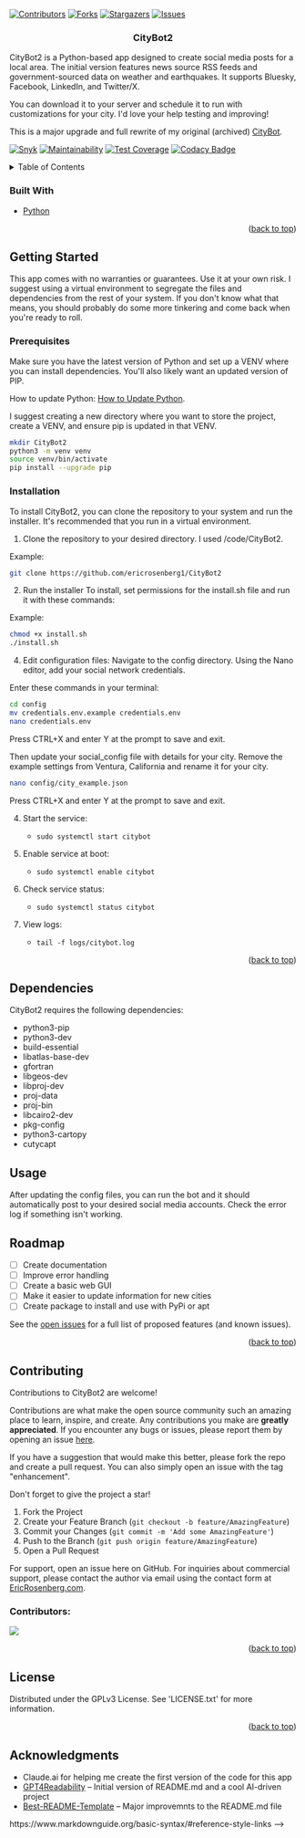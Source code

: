<a id="readme-top"></a>
[![Contributors][contributors-shield]][contributors-url]
[![Forks][forks-shield]][forks-url]
[![Stargazers][stars-shield]][stars-url]
[![Issues][issues-shield]][issues-url]

<h3 align="center">CityBot2</h3>

CityBot2 is a Python-based app designed to create social media posts for a local area. The initial version features news source RSS feeds and government-sourced data on weather and earthquakes. It supports Bluesky, Facebook, LinkedIn, and Twitter/X.

You can download it to your server and schedule it to run with customizations for your city. I'd love your help testing and improving!

This is a major upgrade and full rewrite of my original (archived) [CityBot](https://github.com/ericrosenberg1/CityBot).

[![Snyk](https://snyk.io/test/github/ericrosenberg1/CityBot2/badge.svg)](https://snyk.io/test/github/ericrosenberg1/CityBot2)
[![Maintainability](https://api.codeclimate.com/v1/badges/4857f450946330748975/maintainability)](https://codeclimate.com/github/ericrosenberg1/CityBot2/maintainability)
[![Test Coverage](https://api.codeclimate.com/v1/badges/4857f450946330748975/test_coverage)](https://codeclimate.com/github/ericrosenberg1/CityBot2/test_coverage)
[![Codacy Badge](https://app.codacy.com/project/badge/Grade/efb5beefe547465087883828710a7a11)](https://app.codacy.com/gh/ericrosenberg1/CityBot2/dashboard?utm_source=gh&utm_medium=referral&utm_content=&utm_campaign=Badge_grade)

<!-- TABLE OF CONTENTS -->
<details>
  <summary>Table of Contents</summary>
  <ol>
    <li>
      <ul>
        <li><a href="#built-with">Built With</a></li>
      </ul>
    </li>
    <li>
      <a href="#getting-started">Getting Started</a>
      <ul>
        <li><a href="#prerequisites">Prerequisites</a></li>
        <li><a href="#installation">Installation</a></li>
      </ul>
    </li>
    <li><a href='dependencies'>Dependencies</a></li>
    <li><a href="#usage">Usage</a></li>
    <li><a href="#roadmap">Roadmap</a></li>
    <li><a href="#contributing">Contributing</a></li>
    <li><a href="#contributors">Contributors</a></li>
    <li><a href="#license">License</a></li>
    <li><a href="#acknowledgments">Acknowledgments</a></li>
  </ol>
</details>

### Built With
* [Python][Python-url]

<p align="right">(<a href="#readme-top">back to top</a>)</p>

## Getting Started
This app comes with no warranties or guarantees. Use it at your own risk. I suggest using a virtual environment to segregate the files and dependencies from the rest of your system. If you don't know what that means, you should probably do some more tinkering and come back when you're ready to roll.

### Prerequisites
Make sure you have the latest version of Python and set up a VENV where you can install dependencies. You'll also likely want an updated version of PIP.

How to update Python: [How to Update Python](https://www.pythoncentral.io/how-to-update-python/).

I suggest creating a new directory where you want to store the project, create a VENV, and ensure pip is updated in that VENV.
   ```sh
mkdir CityBot2
python3 -m venv venv
source venv/bin/activate
pip install --upgrade pip
  ```

### Installation

To install CityBot2, you can clone the repository to your system and run the installer. It's recommended that you run in a virtual environment.

1. Clone the repository to your desired directory. I used /code/CityBot2.

Example:
   ```sh
git clone https://github.com/ericrosenberg1/CityBot2
  ```

2. Run the installer
To install, set permissions for the install.sh file and run it with these commands:

Example:
   ```sh
chmod +x install.sh
./install.sh
  ```

4. Edit configuration files:
Navigate to the config directory. Using the Nano editor, add your social network credentials.

Enter these commands in your terminal:
   ```sh
cd config
mv credentials.env.example credentials.env
nano credentials.env
  ```

Press CTRL+X and enter Y at the prompt to save and exit.

Then update your social_config file with details for your city. Remove the example settings from Ventura, California and rename it for your city.
   ```sh
nano config/city_example.json
  ```
Press CTRL+X and enter Y at the prompt to save and exit.

4. Start the service:
   - `sudo systemctl start citybot`

5. Enable service at boot:
   - `sudo systemctl enable citybot`

6. Check service status:
   - `sudo systemctl status citybot`

7. View logs:
   - `tail -f logs/citybot.log`

<p align="right">(<a href="#readme-top">back to top</a>)</p>

## Dependencies

CityBot2 requires the following dependencies:
- python3-pip
- python3-dev
- build-essential
- libatlas-base-dev
- gfortran
- libgeos-dev
- libproj-dev
- proj-data
- proj-bin
- libcairo2-dev
- pkg-config
- python3-cartopy
- cutycapt

## Usage
After updating the config files, you can run the bot and it should automatically post to your desired social media accounts. Check the error log if something isn't working.

## Roadmap

- [ ] Create documentation
- [ ] Improve error handling
- [ ] Create a basic web GUI
- [ ] Make it easier to update information for new cities
- [ ] Create package to install and use with PyPi or apt

See the [open issues](https://github.com/ericrosenberg1/CityBot2/issues) for a full list of proposed features (and known issues).

<p align="right">(<a href="#readme-top">back to top</a>)</p>

## Contributing

Contributions to CityBot2 are welcome! 

Contributions are what make the open source community such an amazing place to learn, inspire, and create. Any contributions you make are **greatly appreciated**. If you encounter any bugs or issues, please report them by opening an issue [here](https://github.com/ericrosenberg1/CityBot2/issues).

If you have a suggestion that would make this better, please fork the repo and create a pull request. You can also simply open an issue with the tag "enhancement".

Don't forget to give the project a star!

1. Fork the Project
2. Create your Feature Branch (`git checkout -b feature/AmazingFeature`)
3. Commit your Changes (`git commit -m 'Add some AmazingFeature'`)
4. Push to the Branch (`git push origin feature/AmazingFeature`)
5. Open a Pull Request

For support, open an issue here on GitHub. For inquiries about commercial support, please contact the author via email using the contact form at [EricRosenberg.com](https://ericrosenberg.com).

### Contributors:

<a href="https://github.com/ericrosenberg1/CityBot2/graphs/contributors">
  <img src="https://contrib.rocks/image?repo=ericrosenberg1/CityBot2" />
</a>

<p align="right">(<a href="#readme-top">back to top</a>)</p>

## License
Distributed under the GPLv3 License. See 'LICENSE.txt' for more information.

<p align="right">(<a href="#readme-top">back to top</a>)</p>

<!-- CONTACT -->
<!-- CONTACT Placeholder
## Contact

Your Name - [@your_twitter](https://twitter.com/your_username) - email@example.com

Project Link: [https://github.com/your_username/repo_name](https://github.com/your_username/repo_name)

<p align="right">(<a href="#readme-top">back to top</a>)</p>
-->

## Acknowledgments
* Claude.ai for helping me create the first version of the code for this app
* [GPT4Readability](https://github.com/loevlie/GPT4Readability) – Initial version of README.md and a cool AI-driven project
* [Best-README-Template](https://github.com/othneildrew/Best-README-Template/tree/main) – Major improvemnts to the README.md file

<!-- MARKDOWN LINKS & IMAGES --> https://www.markdownguide.org/basic-syntax/#reference-style-links -->
[contributors-shield]: https://img.shields.io/github/contributors/ericrosenberg1/CityBot2.svg?style=for-the-badge
[contributors-url]: https://github.com/ericrosenberg1/CityBot2/graphs/contributors
[forks-shield]: https://img.shields.io/github/forks/ericrosenberg1/CityBot2.svg?style=for-the-badge
[forks-url]: https://github.com/ericrosenberg1/CityBot2/network/members
[stars-shield]: https://img.shields.io/github/stars/ericrosenberg1/CityBot2.svg?style=for-the-badge
[stars-url]: https://github.com/ericrosenberg1/CityBot2/stargazers
[issues-shield]: https://img.shields.io/github/issues/ericrosenberg1/CityBot2.svg?style=for-the-badge
[issues-url]: https://github.com/ericrosenberg1/CityBot2/issues
[Python-url]: https://www.python.org/
